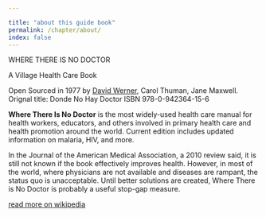 ```yaml
---

title: "about this guide book"
permalink: /chapter/about/
index: false
---
```


WHERE THERE IS NO DOCTOR

A Village Health Care Book

Open Sourced in 1977 by [David Werner](https://en.wikipedia.org/wiki/David_Werner), Carol Thuman, Jane Maxwell. Orignal title: Donde No Hay Doctor ISBN 978-0-942364-15-6


**Where There Is No Doctor** is the most widely-used health care manual for health workers, educators, and others involved in primary health care and health promotion around the world. Current edition includes updated information on malaria, HIV, and more.

In the Journal of the American Medical Association, a 2010 review said, it is still not known if the book effectively improves health. However, in most of the world, where physicians are not available and diseases are rampant, the status quo is unacceptable. Until better solutions are created, Where There is No Doctor is probably a useful stop-gap measure.

[read more on wikipedia](https://en.wikipedia.org/wiki/Where_There_Is_No_Doctor)
